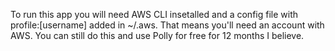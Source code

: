 To run this app you will need AWS CLI insetalled and a config file with profile:[username] added in ~/.aws. That means you'll need an account with AWS. You can still do this and use Polly for free for 12 months I believe.
